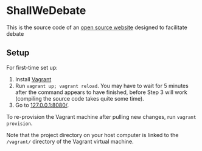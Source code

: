 ShallWeDebate
=============

This is the source code of an [open source website](http://www.shallwedebate.com/) designed to facilitate debate

Setup
-----

For first-time set up:

1. Install [Vagrant](http://www.vagrantup.com/downloads.html)
2. Run `vagrant up; vagrant reload`. You may have to wait for 5 minutes after the command appears to have finished, before Step 3 will work (compiling the source code takes quite some time).
3. Go to [127.0.0.1:8080/](http://127.0.0.1:8080/).

To re-provision the Vagrant machine after pulling new changes, run `vagrant provision`.

Note that the project directory on your host computer is linked to the `/vagrant/` directory of the Vagrant virtual machine.
